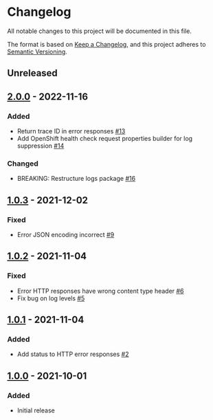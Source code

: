 # Changelog

All notable changes to this project will be documented in this file.

The format is based on [Keep a Changelog](https://keepachangelog.com/en/1.0.0/),
and this project adheres to [Semantic Versioning](https://semver.org/spec/v2.0.0.html).

## Unreleased

## [2.0.0] - 2022-11-16
### Added
- Return trace ID in error responses [#13](https://github.com/rokwire/logging-library-go/issues/13)
- Add OpenShift health check request properties builder for log suppression [#14](https://github.com/rokwire/logging-library-go/issues/14)

### Changed
- BREAKING: Restructure logs package [#16](https://github.com/rokwire/logging-library-go/issues/16)

## [1.0.3] - 2021-12-02
### Fixed
- Error JSON encoding incorrect [#9](https://github.com/rokwire/logging-library-go/issues/9)

## [1.0.2] - 2021-11-04
### Fixed
- Error HTTP responses have wrong content type header [#6](https://github.com/rokwire/logging-library-go/issues/6)
- Fix bug on log levels [#5](https://github.com/rokwire/logging-library-go/issues/5)

## [1.0.1] - 2021-11-04
### Added
- Add status to HTTP error responses [#2](https://github.com/rokwire/logging-library-go/issues/2)

## [1.0.0] - 2021-10-01
### Added
- Initial release

[Unreleased]: https://github.com/rokwire/logging-library-go/compare/v2.0.0....HEAD
[2.0.0]: https://github.com/rokwire/logging-library-go/compare/v1.0.3...v2.0.0
[1.0.3]: https://github.com/rokwire/logging-library-go/compare/v1.0.2...v1.0.3
[1.0.2]: https://github.com/rokwire/logging-library-go/compare/v1.0.1...v1.0.2
[1.0.1]: https://github.com/rokwire/logging-library-go/compare/v1.0.0...v1.0.1
[1.0.0]: https://github.com/rokwire/logging-library-go/tree/v1.0.0